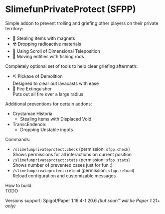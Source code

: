 # SlimefunPrivateProtect (SFPP)
Simple addon to prevent trolling and griefing other players on their private territory:
- 🧲 Stealing items with magnets
- ☢️ Dropping radioactive materials
- 📜 Using Scroll of Dimensional Teleposition
- 🎣 Moving entities with fishing rods

Completely optional set of tools to help clear griefing aftermath:
- ⛏️ Pickaxe of Demolition\
  Designed to clear out lavacasts with ease
- 🧯 Fire Extinguisher\
  Puts out all fire over a large radius

Additional preventions for certain addons:
- Crystamae Historia:
  - Stealing items with Displaced Void
- TranscEndence:
  - Dropping Unstable ingots

Commands:
- `/slimefunprivateprotect:check` (permission: `sfpp.check`)\
Shows permissions for all interactions on current position
- `/slimefunprivateprotect:stats` (permission: `sfpp.stats`)\
Shows number of prevented cases just for fun :)
- `/slimefunprivateprotect:reload` (permission: `sfpp.reload`)\
Reload configuration and customizable messages

How to build:\
TODO

Versions support: Spigot/Paper 1.19.4-1.20.6 _(but soon™ will be Paper 1.21+ only)_